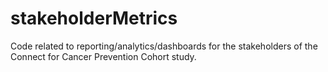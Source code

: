 # stakeholderMetrics
Code related to reporting/analytics/dashboards for the stakeholders of the Connect for Cancer Prevention Cohort study.
